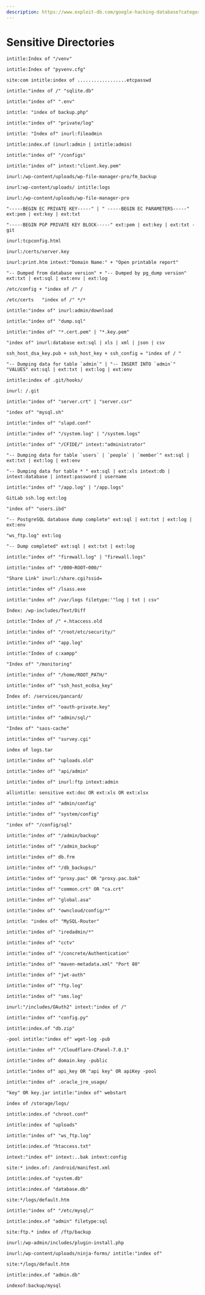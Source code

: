 ```yaml
---
description: https://www.exploit-db.com/google-hacking-database?category=1
---
```


# Sensitive Directories

```
intitle:Index of "/venv"
```

```
intitle:Index of "pyvenv.cfg"
```

```
site:com intitle:index of ..................etcpasswd
```

```
intitle:"index of /" "sqlite.db"
```

```
intitle:"index of" ".env"
```

```
intitle: "index of backup.php"
```

```
intitle:"index of" "private/log"
```

```
intitle: "Index of" inurl:fileadmin
```

```
intitle:index.of (inurl:admin | intitle:admin)
```

```
intitle:"index of" "/configs"
```

```
intitle:"index of" intext:"client.key.pem"
```

```
inurl:/wp-content/uploads/wp-file-manager-pro/fm_backup
```

```
inurl:wp-content/uploads/ intitle:logs
```

```
inurl:/wp-content/uploads/wp-file-manager-pro
```

```
"-----BEGIN EC PRIVATE KEY-----" | " -----BEGIN EC PARAMETERS-----" ext:pem | ext:key | ext:txt
```

```
"-----BEGIN PGP PRIVATE KEY BLOCK-----" ext:pem | ext:key | ext:txt -git
```

```
inurl:tcpconfig.html
```

```
inurl:/certs/server.key
```

```
inurl:print.htm intext:"Domain Name:" + "Open printable report"
```

```
"-- Dumped from database version" + "-- Dumped by pg_dump version" ext:txt | ext:sql | ext:env | ext:log	
```

```
/etc/config + "index of /" /
```

```
/etc/certs   "index of /" */*
```

```
intitle:"index of" inurl:admin/download
```

```
intitle:"index of" "dump.sql"
```

```
intitle:"index of" "*.cert.pem" | "*.key.pem"
```

```
"index of" inurl:database ext:sql | xls | xml | json | csv
```

```
ssh_host_dsa_key.pub + ssh_host_key + ssh_config = "index of / "
```

```
"-- Dumping data for table `admin`" | "-- INSERT INTO `admin`" "VALUES" ext:sql | ext:txt | ext:log | ext:env
```

```
intitle:index of .git/hooks/
```

```
inurl: /.git
```

```
intitle:"index of" "server.crt" | "server.csr"
```

```
"index of" "mysql.sh"
```

```
intitle:"index of" "slapd.conf"
```

```
intitle:"index of" "/system.log" | "/system.logs"
```

```
intitle:"index of" "/CFIDE/" intext:"administrator"
```

```
"-- Dumping data for table `users` | `people` | `member`" ext:sql | ext:txt | ext:log | ext:env
```

```
"-- Dumping data for table * " ext:sql | ext:xls intext:db | intext:database | intext:password | username	
```

```
intitle:"index of" "/app.log" | "/app.logs"
```

```
GitLab ssh.log ext:log
```

```
"index of" "users.ibd"
```

```
"-- PostgreSQL database dump complete" ext:sql | ext:txt | ext:log | ext:env
```

```
"ws_ftp.log" ext:log
```

```
"-- Dump completed" ext:sql | ext:txt | ext:log
```

```
intitle:"index of" "firewall.log" | "firewall.logs"
```

```
intitle:"index of" "/000~ROOT~000/"
```

```
"Share Link" inurl:/share.cgi?ssid=
```

```
intitle:"index of" /lsass.exe
```

```
intitle:"index of" /var/logs filetype:'"log | txt | csv"
```

```
Index: /wp-includes/Text/Diff
```

```
intitle:"Index of /" +.htaccess.old
```

```
intitle:"index of" "/root/etc/security/"
```

```
intitle:"index of" "app.log"
```

```
intitle:"Index of c:xampp"
```

```
"Index of" "/monitoring"
```

```
intitle:"index of" "/home/ROOT_PATH/"
```

```
intitle:"index of" "ssh_host_ecdsa_key"
```

```
Index of: /services/pancard/
```

```
intitle:"index of" "oauth-private.key"
```

```
intitle:"index of" "admin/sql/"
```

```
"Index of" "sass-cache"
```

```
intitle:"index of" "survey.cgi"
```

```
index of logs.tar
```

```
intitle:"index of" "uploads.old"
```

```
intitle:"index of" "api/admin"
```

```
intitle:"index of" inurl:ftp intext:admin
```

```
allintitle: sensitive ext:doc OR ext:xls OR ext:xlsx
```

```
intitle:"index of" "admin/config"
```

```
intitle:"index of" "system/config"
```

```
"index of" "/config/sql"
```

```
intitle:"index of" "/admin/backup"
```

```
intitle:"index of" "/admin_backup"
```

```
intitle:"index of" db.frm
```

```
intitle:"index of" "/db_backups/"
```

```
intitle:"index of" "proxy.pac" OR "proxy.pac.bak"
```

```
intitle:"index of" "common.crt" OR "ca.crt"
```

```
intitle:"index of" "global.asa"
```

```
intitle:"index of" "owncloud/config/*"
```

```
intitle: "index of" "MySQL-Router"
```

```
intitle:"index of" "iredadmin/*"
```

```
intitle:"index of" "cctv"
```

```
intitle:"index of" "/concrete/Authentication"
```

```
intitle:"index of" "maven-metadata.xml" "Port 80"
```

```
intitle:"index of" "jwt-auth"
```

```
intitle:"index of" "ftp.log"
```

```
intitle:"index of" "sms.log"
```

```
inurl:"/includes/OAuth2" intext:"index of /"
```

```
intitle:"index of" "config.py"
```

```
intitle:index.of "db.zip"
```

```
-pool intitle:"index of" wget-log -pub
```

```
intitle:"index of" "/Cloudflare-CPanel-7.0.1"
```

```
intitle:"index of" domain.key -public
```

```
intitle:"index of" api_key OR "api key" OR apiKey -pool
```

```
intitle:"index of" .oracle_jre_usage/
```

```
"key" OR key.jar intitle:"index of" webstart
```

```
index of /storage/logs/
```

```
intitle:index.of "chroot.conf"
```

```
intitle:index of "uploads"
```

```
intitle:"index of" "ws_ftp.log"
```

```
intitle:index.of "htaccess.txt"
```

```
intext:"index of" intext:..bak intext:config
```

```
site:* index.of: /android/manifest.xml
```

```
intitle:index.of "system.db"
```

```
intitle:index.of "database.db"
```

```
site:*/logs/default.htm
```

```
intitle:"index of" "/etc/mysql/"
```

```
intitle:index.of "admin" filetype:sql
```

```
site:ftp.* index of /ftp/backup
```

```
inurl:/wp-admin/includes/plugin-install.php
```

```
inurl:/wp-content/uploads/ninja-forms/ intitle:"index of"
```

```
site:*/logs/default.htm
```

```
intitle:index.of "admin.db"
```

```
indexof:backup/mysql
```

